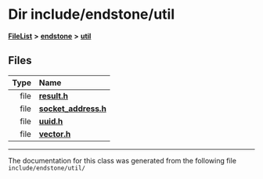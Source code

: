 

# Dir include/endstone/util



[**FileList**](files.md) **>** [**endstone**](dir_6cf277b678674f97c7a2b6b3b2447b33.md) **>** [**util**](dir_89b85071337bf933dea6c29b4c6a4410.md)












## Files

| Type | Name |
| ---: | :--- |
| file | [**result.h**](result_8h.md) <br> |
| file | [**socket\_address.h**](socket__address_8h.md) <br> |
| file | [**uuid.h**](uuid_8h.md) <br> |
| file | [**vector.h**](vector_8h.md) <br> |



























































------------------------------
The documentation for this class was generated from the following file `include/endstone/util/`

